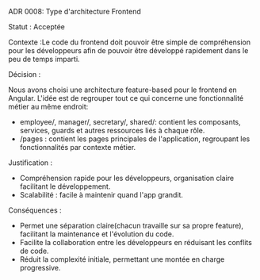 ADR 0008: Type d'architecture Frontend

Statut : Acceptée

Contexte :Le code du frontend doit pouvoir être simple de compréhension pour les développeurs
afin de pouvoir être développé rapidement dans le peu de temps imparti.

Décision :

Nous avons choisi une architecture feature-based pour le frontend en Angular.
L'idée est de regrouper tout ce qui concerne une fonctionnalité métier au même endroit:
- employee/, manager/, secretary/, shared/: contient les composants, services, guards et autres ressources liés à chaque rôle.
- /pages : contient les pages principales de l'application, regroupant les fonctionnalités par contexte métier.

Justification :
- Compréhension rapide pour les développeurs, organisation claire facilitant le développement.
-  Scalabilité : facile à maintenir quand l'app grandit.


Conséquences :
- Permet une séparation claire(chacun travaille sur sa propre feature), facilitant la maintenance et l'évolution du code.
- Facilite la collaboration entre les développeurs en réduisant les conflits de code.
- Réduit la complexité initiale, permettant une montée en charge progressive.
